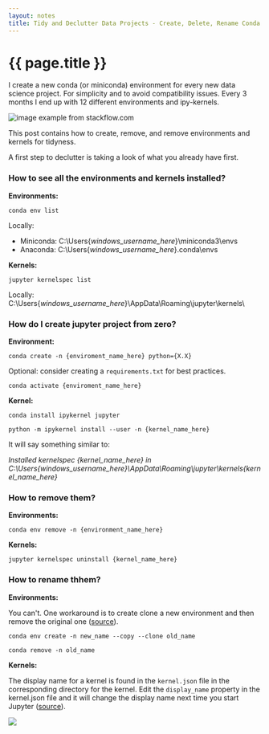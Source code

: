 ```yaml
---
layout: notes
title: Tidy and Declutter Data Projects - Create, Delete, Rename Conda Environments and IPython Kernels
---
```


# {{ page.title }}

I create a new conda (or miniconda) environment for every new data science project. For simplicity and to avoid compatibility issues. Every 3 months I end up with 12 different environments and ipy-kernels. 
 
![image example from stackflow.com](https://i.stack.imgur.com/99fyH.png)

This post contains how to create, remove, and remove environments and kernels for tidyness.

A first step to declutter is taking a look of what you already have first.

### How to see all the environments and kernels installed?

**Environments:**

`conda env list`

Locally: 

- Miniconda: C:\Users\{*windows_username_here*}\miniconda3\envs
- Anaconda: C:\Users\{*windows_username_here*}\.conda\envs

**Kernels:**

`jupyter kernelspec list`

Locally: C:\Users\{*windows_username_here*}\AppData\Roaming\jupyter\kernels\

### How do I create jupyter project from zero?

**Environment:**

`conda create -n {enviroment_name_here} python={X.X}`

Optional: consider creating a `requirements.txt` for best practices.

`conda activate {enviroment_name_here}`

**Kernel:**

`conda install ipykernel jupyter`

`python -m ipykernel install --user -n {kernel_name_here}`

It will say something similar to:

 *Installed kernelspec {kernel_name_here} in C:\Users\{windows_username_here}\AppData\Roaming\jupyter\kernels\{kernel_name_here}*


### How to remove them?

**Environments:**

`conda env remove -n {environment_name_here}`

**Kernels:**

`jupyter kernelspec uninstall {kernel_name_here} `



### How to rename thhem?

**Environments:**

You can't. One workaround is to create clone a new environment and then remove the original one ([source](https://stackoverflow.com/questions/42231764/how-can-i-rename-a-conda-environment)).

`conda env create -n new_name --copy --clone old_name`

`conda remove -n old_name`

**Kernels:**

The display name for a kernel is found in the `kernel.json` file in the corresponding directory for the kernel. Edit the `display_name` property in the kernel.json file and it will change the display name next time you start Jupyter ([source](https://stackoverflow.com/questions/45085233/jupyter-kernel-is-there-a-way-to-rename-them)).

![](https://i.imgur.com/U8arU29.png)
